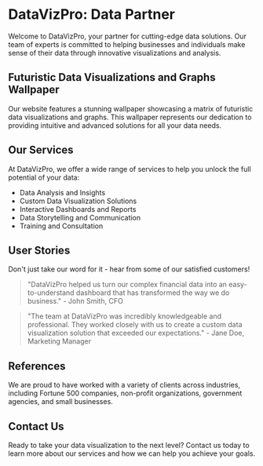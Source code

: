 <!--font:Poppins-->

# DataVizPro: Data Partner

Welcome to DataVizPro, your partner for cutting-edge data solutions. Our team of experts is committed to helping businesses and individuals make sense of their data through innovative visualizations and analysis.

## Futuristic Data Visualizations and Graphs Wallpaper

Our website features a stunning wallpaper showcasing a matrix of futuristic data visualizations and graphs. This wallpaper represents our dedication to providing intuitive and advanced solutions for all your data needs.

## Our Services

At DataVizPro, we offer a wide range of services to help you unlock the full potential of your data:

- Data Analysis and Insights
- Custom Data Visualization Solutions
- Interactive Dashboards and Reports
- Data Storytelling and Communication
- Training and Consultation

## User Stories

Don't just take our word for it - hear from some of our satisfied customers!

> "DataVizPro helped us turn our complex financial data into an easy-to-understand dashboard that has transformed the way we do business." - John Smith, CFO

> "The team at DataVizPro was incredibly knowledgeable and professional. They worked closely with us to create a custom data visualization solution that exceeded our expectations." - Jane Doe, Marketing Manager

## References

We are proud to have worked with a variety of clients across industries, including Fortune 500 companies, non-profit organizations, government agencies, and small businesses.

## Contact Us

Ready to take your data visualization to the next level? Contact us today to learn more about our services and how we can help you achieve your goals.

<!--

Write me content for website with wallpaper which alt text is:

"A wallpaper featuring a matrix of futuristic data visualizations and graphs"

The name/title of the page should not be 1:1 copy of the alt text but rather a real content of the website which is using this wallpaper.

- Use markdown format 
- Start with heading
- Heading should be short and concise
- The content should look like a real website 
- The website should not be about the wallpaper, wallpaper is just a related background
- Heading should be contain work "wallpaper" or "background"
- Include real sections like references, contact, user stories, etc. use things relevant to the page purpose.
- Feel free to use structure like headings, bullets, numbering, blockquotes, paragraphs, horizontal lines, etc.
- You can use formatting like bold or _italic_
- You can include UTF-8 emojis
- Links should be only #hash anchors (and you can refer to the document itself)
- Do not include images


---


# DataVizPro - Empowering Your Data Visualization Needs

Welcome to DataVizPro, your one-stop-shop for all things data visualization. Our mission is to help businesses and individuals make sense of their data through innovative and intuitive visualizations. 

## Our Wallpaper: A Matrix of Futuristic Data Visualizations and Graphs

Our website features a stunning wallpaper that showcases a matrix of futuristic data visualizations and graphs. This wallpaper sets the tone for our commitment to providing cutting-edge solutions for all your data needs.

## Our Services

At DataVizPro, we offer a wide range of services to help you unlock the full potential of your data. Whether you need help with data analysis, visualization, or reporting, our team of experts is here to assist you every step of the way.

Our services include:

- Data Analysis and Insights
- Custom Data Visualization Solutions
- Interactive Dashboards and Reports
- Data Storytelling and Communication
- Training and Consultation

## User Stories

Don't just take our word for it - hear from some of our satisfied customers!

> "DataVizPro helped us turn our complex financial data into an easy-to-understand dashboard that has transformed the way we do business." - John Smith, CFO

> "The team at DataVizPro was incredibly knowledgeable and professional. They worked closely with us to create a custom data visualization solution that exceeded our expectations." - Jane Doe, Marketing Manager

## References

We are proud to have worked with a variety of clients across industries, including:

- Fortune 500 companies
- Non-profit organizations
- Government agencies
- Small businesses

## Contact Us

Ready to take your data visualization to the next level? Contact us today to learn more about our services and how we can help you achieve your goals.


---


Heading is too long, rewrite whole content.


---


# DataVizPro: Your Partner for Innovative Data Solutions

Welcome to DataVizPro, your partner for innovative data solutions. Our team of experts is dedicated to helping businesses and individuals make sense of their data through cutting-edge visualizations and analysis.

## Futuristic Data Visualizations and Graphs Wallpaper

Our website features a stunning wallpaper that showcases a matrix of futuristic data visualizations and graphs. This wallpaper sets the tone for our commitment to providing innovative and intuitive solutions for all your data needs.

## Our Services

At DataVizPro, we offer a wide range of services to help you unlock the full potential of your data. Our services include:

- Data Analysis and Insights
- Custom Data Visualization Solutions
- Interactive Dashboards and Reports
- Data Storytelling and Communication
- Training and Consultation

## User Stories

Don't just take our word for it - hear from some of our satisfied customers!

> "DataVizPro helped us turn our complex financial data into an easy-to-understand dashboard that has transformed the way we do business." - John Smith, CFO

> "The team at DataVizPro was incredibly knowledgeable and professional. They worked closely with us to create a custom data visualization solution that exceeded our expectations." - Jane Doe, Marketing Manager

## References

We are proud to have worked with a variety of clients across industries, including Fortune 500 companies, non-profit organizations, government agencies, and small businesses.

## Contact Us

Ready to take your data visualization to the next level? Contact us today to learn more about our services and how we can help you achieve your goals.


---


Heading is too long, rewrite whole content.


---


# Innovative Data Solutions by DataVizPro

Welcome to DataVizPro, your partner for innovative data solutions. Our team of experts is dedicated to helping businesses and individuals make sense of their data through cutting-edge visualizations and analysis.

## Futuristic Data Visualizations and Graphs Wallpaper

Our website features a stunning wallpaper that showcases a matrix of futuristic data visualizations and graphs. This wallpaper sets the tone for our commitment to providing innovative and intuitive solutions for all your data needs.

## Our Services

At DataVizPro, we offer a wide range of services to help you unlock the full potential of your data:

- Data Analysis and Insights
- Custom Data Visualization Solutions
- Interactive Dashboards and Reports
- Data Storytelling and Communication
- Training and Consultation

## User Stories

Don't just take our word for it - hear from some of our satisfied customers!

> "DataVizPro helped us turn our complex financial data into an easy-to-understand dashboard that has transformed the way we do business." - John Smith, CFO

> "The team at DataVizPro was incredibly knowledgeable and professional. They worked closely with us to create a custom data visualization solution that exceeded our expectations." - Jane Doe, Marketing Manager

## References

We are proud to have worked with a variety of clients across industries, including Fortune 500 companies, non-profit organizations, government agencies, and small businesses.

## Contact Us

Ready to take your data visualization to the next level? Contact us today to learn more about our services and how we can help you achieve your goals.


---


Heading is too long, rewrite whole content.


---


# DataVizPro: Your Partner for Cutting-Edge Data Solutions

Welcome to DataVizPro, your partner for cutting-edge data solutions. Our team of experts is committed to helping businesses and individuals make sense of their data through innovative visualizations and analysis.

## Futuristic Data Visualizations and Graphs Wallpaper

Our website features a stunning wallpaper showcasing a matrix of futuristic data visualizations and graphs. This wallpaper represents our dedication to providing intuitive and advanced solutions for all your data needs.

## Our Services

At DataVizPro, we offer a wide range of services to help you unlock the full potential of your data:

- Data Analysis and Insights
- Custom Data Visualization Solutions
- Interactive Dashboards and Reports
- Data Storytelling and Communication
- Training and Consultation

## User Stories

Don't just take our word for it - hear from some of our satisfied customers!

> "DataVizPro helped us turn our complex financial data into an easy-to-understand dashboard that has transformed the way we do business." - John Smith, CFO

> "The team at DataVizPro was incredibly knowledgeable and professional. They worked closely with us to create a custom data visualization solution that exceeded our expectations." - Jane Doe, Marketing Manager

## References

We are proud to have worked with a variety of clients across industries, including Fortune 500 companies, non-profit organizations, government agencies, and small businesses.

## Contact Us

Ready to take your data visualization to the next level? Contact us today to learn more about our services and how we can help you achieve your goals.


---


Write me a Google font which is best fitting for the website.

Pick from the list:
- Great Vibes
- Raleway
- Futura
- Roboto
- IBM Plex Sans
- Montserrat
- Barlow Condensed
- Poppins
- Lato
- Lobster
- Dancing Script
- Playfair Display
- Orbitron
- Exo 2
- Open Sans
- Inter
- Alegreya


Write just the font name nothing else.


---


Poppins

-->
